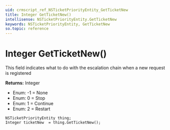 ```yaml
---
uid: crmscript_ref_NSTicketPriorityEntity_GetTicketNew
title: Integer GetTicketNew()
intellisense: NSTicketPriorityEntity.GetTicketNew
keywords: NSTicketPriorityEntity, GetTicketNew
so.topic: reference
---
```


# Integer GetTicketNew()

This field indicates what to do with the escalation chain when a new request is registered

**Returns:** Integer

* Enum: -1 = None
* Enum: 0 = Stop
* Enum: 1 = Continue
* Enum: 2 = Restart

```crmscript
NSTicketPriorityEntity thing;
Integer ticketNew  = thing.GetTicketNew();
```

